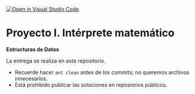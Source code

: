 [![Open in Visual Studio Code](https://classroom.github.com/assets/open-in-vscode-c66648af7eb3fe8bc4f294546bfd86ef473780cde1dea487d3c4ff354943c9ae.svg)](https://classroom.github.com/online_ide?assignment_repo_id=10444993&assignment_repo_type=AssignmentRepo)
# Proyecto I. Intérprete matemático
**Estructuras de Datos**

La entrega se realiza en este repositorio. 
* Recuerde hacer ```ant clean``` antes de los commits; no queremos archivos innecesarios.
* Está prohibido publicar las soluciones en reposiorios públicos.
